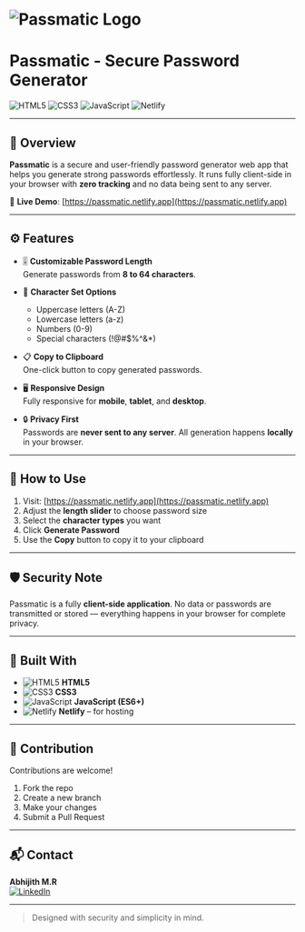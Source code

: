 # ![Passmatic Logo](https://i.ibb.co/sJWCJsgz/Screenshot-2025-06-06-12-19-36.png) <!-- Replace with your logo -->
# Passmatic - Secure Password Generator

![HTML5](https://img.shields.io/badge/HTML5-E34F26?style=for-the-badge&logo=html5&logoColor=white)
![CSS3](https://img.shields.io/badge/CSS3-1572B6?style=for-the-badge&logo=css3&logoColor=white)
![JavaScript](https://img.shields.io/badge/JavaScript-F7DF1E?style=for-the-badge&logo=javascript&logoColor=black)
![Netlify](https://img.shields.io/badge/Hosted%20on-Netlify-00C7B7?style=for-the-badge&logo=netlify&logoColor=white)

---

## 🔐 Overview  
**Passmatic** is a secure and user-friendly password generator web app that helps you generate strong passwords effortlessly. It runs fully client-side in your browser with **zero tracking** and no data being sent to any server.

🔗 **Live Demo**: [https://passmatic.netlify.app](https://passmatic.netlify.app)

---

## ⚙️ Features  

- 🎚️ **Customizable Password Length**  
  Generate passwords from **8 to 64 characters**.

- 🔡 **Character Set Options**  
  - Uppercase letters (A-Z)  
  - Lowercase letters (a-z)  
  - Numbers (0-9)  
  - Special characters (!@#$%^&*)

- 📋 **Copy to Clipboard**  
  One-click button to copy generated passwords.

- 🖥️ **Responsive Design**  
  Fully responsive for **mobile**, **tablet**, and **desktop**.

- 🔒 **Privacy First**  
  Passwords are **never sent to any server**. All generation happens **locally** in your browser.

---

## 🚀 How to Use  

1. Visit: [https://passmatic.netlify.app](https://passmatic.netlify.app)  
2. Adjust the **length slider** to choose password size  
3. Select the **character types** you want  
4. Click **Generate Password**  
5. Use the **Copy** button to copy it to your clipboard  

---

## 🛡️ Security Note  
Passmatic is a fully **client-side application**. No data or passwords are transmitted or stored — everything happens in your browser for complete privacy.

---

## 🧰 Built With  

- ![HTML5](https://img.icons8.com/color/20/html-5.png) **HTML5**  
- ![CSS3](https://img.icons8.com/color/20/css3.png) **CSS3**  
- ![JavaScript](https://img.icons8.com/color/20/javascript.png) **JavaScript (ES6+)**  
- ![Netlify](https://img.icons8.com/color/20/netlify.png) **Netlify** – for hosting  

---

## 🤝 Contribution  

Contributions are welcome!  
1. Fork the repo  
2. Create a new branch  
3. Make your changes  
4. Submit a Pull Request  

---

## 📬 Contact  

**Abhijith M.R**  
[![LinkedIn](https://img.shields.io/badge/LinkedIn-abhijithmr226-0077B5?style=flat-square&logo=linkedin)](https://www.linkedin.com/in/abhijithmr226/)  

---

> Designed with security and simplicity in mind.
